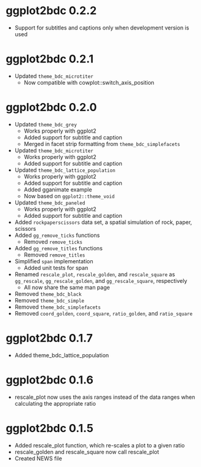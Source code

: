 # ggplot2bdc 0.2.2

* Support for subtitles and captions only when development version is used

# ggplot2bdc 0.2.1

* Updated `theme_bdc_microtiter`
    * Now compatible with cowplot::switch_axis_position

# ggplot2bdc 0.2.0

* Updated `theme_bdc_grey`
    * Works properly with ggplot2
    * Added support for subtitle and caption
    * Merged in facet strip formatting from `theme_bdc_simplefacets`
* Updated `theme_bdc_microtiter`
    * Works properly with ggplot2
    * Added support for subtitle and caption
* Updated `theme_bdc_lattice_population`
    * Works properly with ggplot2
    * Added support for subtitle and caption
    * Added gganimate example
    * Now based on `ggplot2::theme_void`
* Updated `theme_bdc_paneled`
    * Works properly with ggplot2
    * Added support for subtitle and caption
* Added `rockpaperscissors` data set, a spatial simulation of rock, paper, scissors
* Added `gg_remove_ticks` functions
    * Removed `remove_ticks`
* Added `gg_remove_titles` functions
    * Removed `remove_titles`
* Simplified `span` implementation
    * Added unit tests for span
* Renamed `rescale_plot`, `rescale_golden`, and `rescale_square` as `gg_rescale`, `gg_rescale_golden`, and `gg_rescale_square`, respectively
    * All now share the same man page
* Removed `theme_bdc_black`
* Removed `theme_bdc_simple`
* Removed `theme_bdc_simplefacets`
* Removed `coord_golden`, `coord_square`, `ratio_golden`, and `ratio_square`

# ggplot2bdc 0.1.7

* Added theme_bdc_lattice_population

# ggplot2bdc 0.1.6

* rescale_plot now uses the axis ranges instead of the data ranges when calculating the appropriate ratio


# ggplot2bdc 0.1.5

* Added rescale_plot function, which re-scales a plot to a given ratio
* rescale_golden and rescale_square now call rescale_plot
* Created NEWS file

